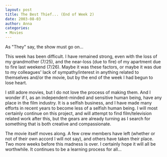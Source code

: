 ```yaml
---
layout: post
title: The Best Thief... (End of Week 2)
date: 2003-08-03
author: Anna
categories:
- Movies
---
```


As "They" say, the show must go on...

This week has been difficult. I have remained strong, even with the loss of my grandmother (7/25), and the near-loss (due to fire) of my apartment due to fire last weekend (7/26). Maybe it was these factors, or maybe it was due to my colleagues' lack of sympathy/interest in anything related to themselves and/or the movie, but by the end of the week I had begun to lose heart. 

I still adore movies, but I do not love the process of making them. And I wonder if I, as an independent-minded and sensitive human being, have any place in the film industry. It is a selfish business, and I have made many efforts in recent years to become less of a selfish human being. I will most certainly continue on this project, and will attempt to find film/television related work after this, but the gears are already turning as I search for something that is both creative and compassionate.

The movie itself moves along. A few crew members have left (whether or not of their own accord I will not say), and others have taken their place. Two more weeks before this madness is over. I certainly hope it will all be worthwhile. It continues to be a learning process for all...